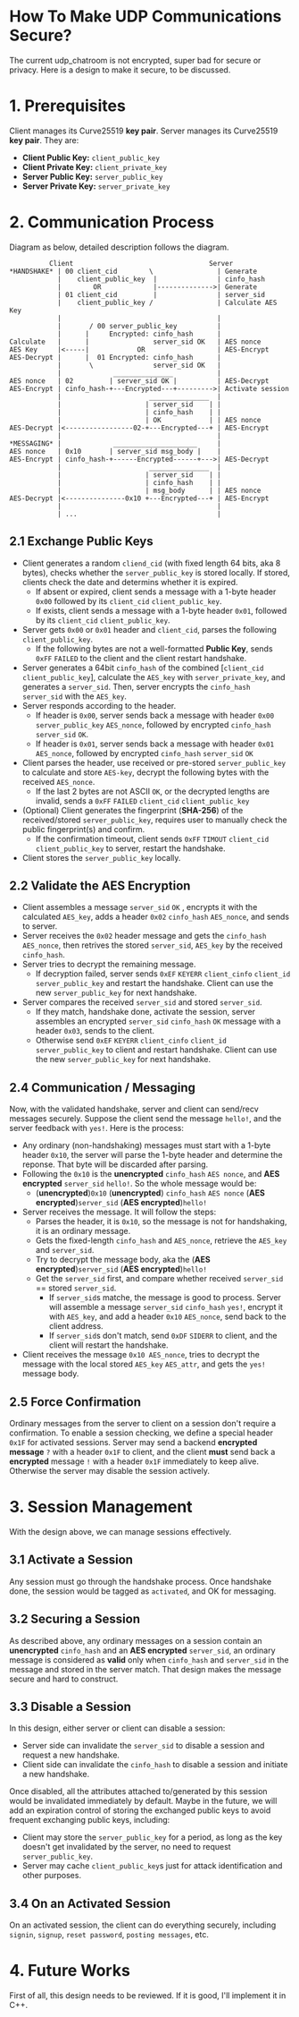 # How To Make UDP Communications Secure?

The current udp_chatroom is not encrypted, super bad for secure or privacy. Here is a design to make it secure, to be discussed.

# 1. Prerequisites

Client manages its Curve25519 **key pair**. Server manages its Curve25519 **key pair**. They are:

- **Client Public Key:** `client_public_key`
- **Client Private Key:** `client_private_key`
- **Server Public Key:** `server_public_key`
- **Server Private Key:** `server_private_key`

# 2. Communication Process

Diagram as below, detailed description follows the diagram.

```
          Client                                  Server
*HANDSHAKE* | 00 client_cid        \                | Generate
            |    client_public_key  |               | cinfo_hash
            |        OR             |-------------->| Generate
            | 01 client_cid         |               | server_sid
            |    client_public_key /                | Calculate AES Key
            |                                       |
            |       / 00 server_public_key          | 
            |      |     Encrypted: cinfo_hash      | 
Calculate   |      |                server_sid OK   | AES nonce
AES Key     |<-----|            OR                  | AES-Encrypt
AES-Decrypt |      |  01 Encrypted: cinfo_hash      | 
            |       \               server_sid OK   | 
            |             _______________           |
AES nonce   | 02         | server_sid OK |          | AES-Decrypt
AES-Encrypt | cinfo_hash-+---Encrypted---+--------->| Activate session
            |                      _______________  | 
            |                     | server_sid    | |
            |                     | cinfo_hash    | |
            |                     | OK            | | AES nonce
AES-Decrypt |<-----------------02-+---Encrypted---+ | AES-Encrypt
            |                                       |
*MESSAGING* |             _____________________     |                        
AES nonce   | 0x10       | server_sid msg_body |    |
AES-Encrypt | cinfo_hash-+------Encrypted------+--->| AES-Decrypt
            |                      _______________  | 
            |                     | server_sid    | |
            |                     | cinfo_hash    | |
            |                     | msg_body      | | AES nonce
AES-Decrypt |<---------------0x10 +---Encrypted---+ | AES-Encrypt
            |                                       |
            | ...                                   |
``` 

## 2.1 Exchange Public Keys

- Client generates a random `cliend_cid` (with fixed length 64 bits, aka 8 bytes), checks whether the `server_public_key` is stored locally. If stored, clients check the date and determins whether it is expired.
  - If absent or expired, client sends a message with a 1-byte header `0x00` followed by its `client_cid` `client_public_key`.
  - If exists, client sends a message with a 1-byte header `0x01`, followed by its `client_cid` `client_public_key`.
- Server gets `0x00` or `0x01` header and `client_cid`, parses the following `client_public_key`.
  - If the following bytes are not a well-formatted **Public Key**, sends `0xFF` `FAILED` to the client and the client restart handshake.
- Server generates a 64bit `cinfo_hash` of the combined [`client_cid` `client_public_key`], calculate the `AES_key` with `server_private_key`, and generates a `server_sid`. Then, server encrypts the `cinfo_hash` `server_sid` with the `AES_key`.
- Server responds according to the header.
  - If header is `0x00`, server sends back a message with header `0x00` `server_public_key` `AES_nonce`, followed by encrypted `cinfo_hash` `server_sid` `OK`.
  - If header is `0x01`, server sends back a message with header `0x01` `AES_nonce`, followed by encrypted `cinfo_hash` `server_sid` `OK`
- Client parses the header, use received or pre-stored `server_public_key` to calculate and store `AES-key`, decrypt the following bytes with the received `AES_nonce`.
  - If the last 2 bytes are not ASCII `OK`, or the decrypted lengths are invalid, sends a `0xFF` `FAILED` `client_cid` `client_public_key`
- (Optional) Client generates the fingerprint (**SHA-256**) of the received/stored `server_public_key`, requires user to manually check the public fingerprint(s) and confirm.
  - If the confirmation timeout, client sends `0xFF` `TIMOUT` `client_cid` `client_public_key` to server, restart the handshake.
- Client stores the `server_public_key` locally.

## 2.2 Validate the AES Encryption

- Client assembles a message `server_sid` `OK` , encrypts it with the calculated `AES_key`, adds a header `0x02` `cinfo_hash` `AES_nonce`, and sends to server.
- Server receives the `0x02` header message and gets the `cinfo_hash` `AES_nonce`, then retrives the stored `server_sid`, `AES_key` by the received `cinfo_hash`. 
- Server tries to decrypt the remaining message.
  - If decryption failed, server sends `0xEF` `KEYERR` `client_cinfo` `client_id` `server_public_key` and restart the handshake. Client can use the new `server_public_key` for next handshake.
- Server compares the received `server_sid` and stored `server_sid`.
  - If they match, handshake done, activate the session, server assembles an encrypted `server_sid` `cinfo_hash` `OK` message with a header `0x03`, sends to the client.
  - Otherwise send `0xEF` `KEYERR` `client_cinfo` `client_id` `server_public_key` to client and restart handshake. Client can use the new `server_public_key` for next handshake.

## 2.4 Communication / Messaging

Now, with the validated handshake, server and client can send/recv messages securely. Suppose the client send the message `hello!`, and the server feedback with `yes!`. Here is the process:

- Any ordinary (non-handshaking) messages must start with a 1-byte header `0x10`, the server will parse the 1-byte header and determine the reponse. That byte will be discarded after parsing.
- Following the `0x10` is the **unencrypted** `cinfo_hash` `AES nonce`, and **AES encrypted** `server_sid` `hello!`. So the whole message would be:
  - (**unencrypted**)`0x10` (**unencrypted**) `cinfo_hash` `AES nonce` (**AES encrypted**)`server_sid` (**AES encrypted**)`hello!`
- Server receives the message. It will follow the steps:
  - Parses the header, it is `0x10`, so the message is not for handshaking, it is an ordinary message.
  - Gets the fixed-length `cinfo_hash` and `AES_nonce`, retrieve the `AES_key` and `server_sid`.
  - Try to decrypt the message body, aka the (**AES encrypted**)`server_sid` (**AES encrypted**)`hello!`
  - Get the `server_sid` first, and compare whether received `server_sid` == stored `server_sid`.
    - If `server_sid`s matche, the message is good to process. Server will assemble a message `server_sid` `cinfo_hash` `yes!`, encrypt it with `AES_key`, and add a header `0x10` `AES_nonce`, send back to the client address.
    - If `server_sid`s don't match, send `0xDF` `SIDERR` to client, and the client will restart the handshake. 
- Client receives the message `0x10 AES_nonce`, tries to decrypt the message with the local stored `AES_key` `AES_attr`, and gets the `yes!` message body.

## 2.5 Force Confirmation

Ordinary messages from the server to client on a session don't require a confirmation. To enable a session checking, we define a special header `0x1F` for activated sessions. Server may send a backend **encrypted message** `?` with a header `0x1F` to client, and the client **must** send back a **encrypted** message `!`  with a header `0x1F` immediately to keep alive. Otherwise the server may disable the session actively. 

# 3. Session Management

With the design above, we can manage sessions effectively. 

## 3.1 Activate a Session

Any session must go through the handshake process. Once handshake done, the session would be tagged as `activated`, and OK for messaging.

## 3.2 Securing a Session

As described above, any ordinary messages on a session contain an **unencrypted** `cinfo_hash` and an **AES encrypted** `server_sid`, an ordinary message is considered as **valid** only when `cinfo_hash` and `server_sid` in the message and stored in the server match. That design makes the message secure and hard to construct.

## 3.3 Disable a Session

In this design, either server or client can disable a session:

- Server side can invalidate the `server_sid` to disable a session and request a new handshake.
- Client side can invalidate the `cinfo_hash` to disable a session and initiate a new handshake. 

Once disabled, all the attributes attached to/generated by this session would be invalidated immediately by default. Maybe in the future, we will add an expiration control of storing the exchanged public keys to avoid frequent exchanging public keys, including:

- Client may store the `server_public_key` for a period, as long as the key doesn't get invalidated by the server, no need to request `server_public_key`.
- Server may cache `client_public_key`s just for attack identification and other purposes.

## 3.4 On an Activated Session

On an activated session, the client can do everything securely, including `signin`, `signup`, `reset password`, `posting messages`, etc.

# 4. Future Works

First of all, this design needs to be reviewed. If it is good, I'll implement it in C++.